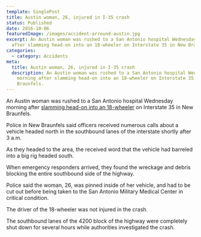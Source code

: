 ```yaml
---
template: SinglePost
title: Austin woman, 26, injured in I-35 crash
status: Published
date: 2016-10-06
featuredImage: /images/accident-arround-austin.jpg
excerpt: An Austin woman was rushed to a San Antonio hospital Wednesday morning
  after slamming head-on into an 18-wheeler on Interstate 35 in New Braunfels.
categories:
  - category: Accidents
meta:
  title: Austin woman, 26, injured in I-35 crash
  description: An Austin woman was rushed to a San Antonio hospital Wednesday
    morning after slamming head-on into an 18-wheeler on Interstate 35 in New
    Braunfels.
---
```

<!--StartFragment-->

An Austin woman was rushed to a San Antonio hospital Wednesday morning after [slamming head-on into an 18-wheeler](/practice-areas/truck-accident-lawyer/) on Interstate 35 in New Braunfels.

Police in New Braunfels said officers received numerous calls about a vehicle headed north in the southbound lanes of the interstate shortly after 3 a.m.

As they headed to the area, the received word that the vehicle had barreled into a big rig headed south.

When emergency responders arrived, they found the wreckage and debris blocking the entire southbound side of the highway.

Police said the woman, 26, was pinned inside of her vehicle, and had to be cut out before being taken to the San Antonio Military Medical Center in critical condition.

The driver of the 18-wheeler was not injured in the crash.

The southbound lanes of the 4200 block of the highway were completely shut down for several hours while authorities investigated the crash.

<!--EndFragment-->